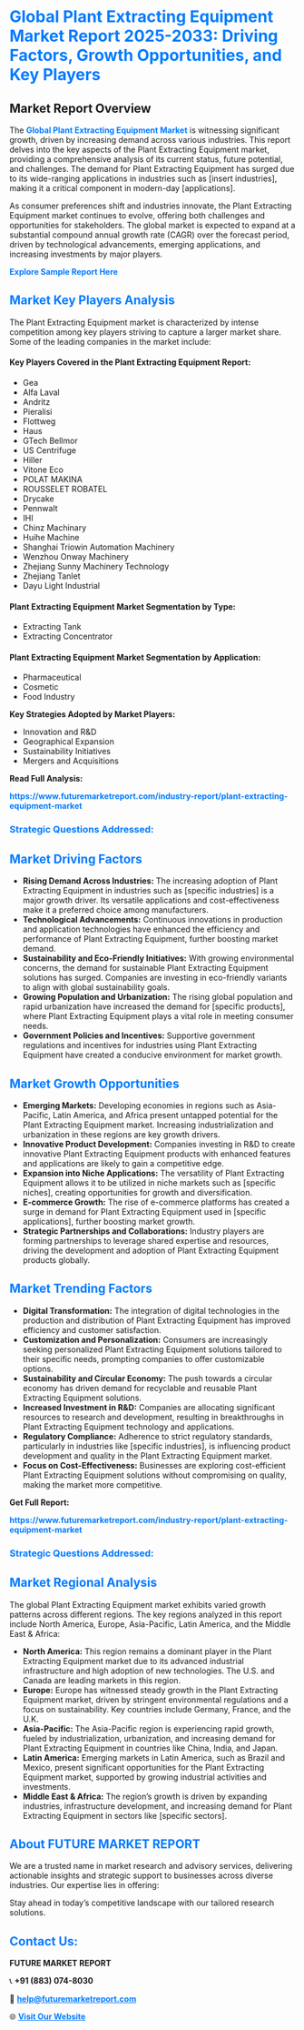 <h1 style="color: #007BFF;">Global Plant Extracting Equipment Market Report 2025-2033: Driving Factors, Growth Opportunities, and Key Players</h1>

<section id="overview">
<h2>Market Report Overview</h2>
<p>The <a href="https://www.futuremarketreport.com/industry-report/plant-extracting-equipment-market" style="color: #007BFF; text-decoration: none;"><strong>Global Plant Extracting Equipment Market</strong></a> is witnessing significant growth, driven by increasing demand across various industries. This report delves into the key aspects of the Plant Extracting Equipment market, providing a comprehensive analysis of its current status, future potential, and challenges. The demand for Plant Extracting Equipment has surged due to its wide-ranging applications in industries such as [insert industries], making it a critical component in modern-day [applications].</p>
<p>As consumer preferences shift and industries innovate, the Plant Extracting Equipment market continues to evolve, offering both challenges and opportunities for stakeholders. The global market is expected to expand at a substantial compound annual growth rate (CAGR) over the forecast period, driven by technological advancements, emerging applications, and increasing investments by major players.</p>
</section>

<section id="overview">
<p><a href="https://www.futuremarketreport.com/request-sample/reportId=57856" style="color: #007BFF; text-decoration: none;"><strong>Explore Sample Report Here</strong></a></p>
</section>

<section id="key-players">
<h2 style="color: #007BFF;">Market Key Players Analysis</h2>
<p>The Plant Extracting Equipment market is characterized by intense competition among key players striving to capture a larger market share. Some of the leading companies in the market include:</p>
<h4>Key Players Covered in the Plant Extracting Equipment Report:</h4>
<ul><li>Gea</li><li>Alfa Laval</li><li>Andritz</li><li>Pieralisi</li><li>Flottweg</li><li>Haus</li><li>GTech Bellmor</li><li>US Centrifuge</li><li>Hiller</li><li>Vitone Eco</li><li>POLAT MAKINA</li><li>ROUSSELET ROBATEL</li><li>Drycake</li><li>Pennwalt</li><li>IHI</li><li>Chinz Machinary</li><li>Huihe Machine</li><li>Shanghai Triowin Automation Machinery</li><li>Wenzhou Onway Machinery</li><li>Zhejiang Sunny Machinery Technology</li><li>Zhejiang Tanlet</li><li>Dayu Light Industrial</li></ul>
<h4>Plant Extracting Equipment Market Segmentation by Type:</h4>
<ul><li>Extracting Tank</li><li>Extracting Concentrator</li></ul>

<h4>Plant Extracting Equipment Market Segmentation by Application:</h4>
<ul><li>Pharmaceutical</li><li>Cosmetic</li><li>Food Industry</li></ul>
<p><strong>Key Strategies Adopted by Market Players:</strong></p>
<ul>
<li>Innovation and R&D</li>
<li>Geographical Expansion</li>
<li>Sustainability Initiatives</li>
<li>Mergers and Acquisitions</li>
</ul>
</section>

<section>
<p><strong>Read Full Analysis: </strong></p><a href="https://www.futuremarketreport.com/industry-report/plant-extracting-equipment-market" style="color: #007BFF; text-decoration: none;"><strong>https://www.futuremarketreport.com/industry-report/plant-extracting-equipment-market</strong></a>
<h3 style="color: #007BFF;">Strategic Questions Addressed:</h3>
</section>

<section id="driving-factors">
<h2 style="color: #007BFF;">Market Driving Factors</h2>
<ul>
<li><strong>Rising Demand Across Industries:</strong> The increasing adoption of Plant Extracting Equipment in industries such as [specific industries] is a major growth driver. Its versatile applications and cost-effectiveness make it a preferred choice among manufacturers.</li>
<li><strong>Technological Advancements:</strong> Continuous innovations in production and application technologies have enhanced the efficiency and performance of Plant Extracting Equipment, further boosting market demand.</li>
<li><strong>Sustainability and Eco-Friendly Initiatives:</strong> With growing environmental concerns, the demand for sustainable Plant Extracting Equipment solutions has surged. Companies are investing in eco-friendly variants to align with global sustainability goals.</li>
<li><strong>Growing Population and Urbanization:</strong> The rising global population and rapid urbanization have increased the demand for [specific products], where Plant Extracting Equipment plays a vital role in meeting consumer needs.</li>
<li><strong>Government Policies and Incentives:</strong> Supportive government regulations and incentives for industries using Plant Extracting Equipment have created a conducive environment for market growth.</li>
</ul>
</section>

<section id="growth-opportunities">
<h2 style="color: #007BFF;">Market Growth Opportunities</h2>
<ul>
<li><strong>Emerging Markets:</strong> Developing economies in regions such as Asia-Pacific, Latin America, and Africa present untapped potential for the Plant Extracting Equipment market. Increasing industrialization and urbanization in these regions are key growth drivers.</li>
<li><strong>Innovative Product Development:</strong> Companies investing in R&D to create innovative Plant Extracting Equipment products with enhanced features and applications are likely to gain a competitive edge.</li>
<li><strong>Expansion into Niche Applications:</strong> The versatility of Plant Extracting Equipment allows it to be utilized in niche markets such as [specific niches], creating opportunities for growth and diversification.</li>
<li><strong>E-commerce Growth:</strong> The rise of e-commerce platforms has created a surge in demand for Plant Extracting Equipment used in [specific applications], further boosting market growth.</li>
<li><strong>Strategic Partnerships and Collaborations:</strong> Industry players are forming partnerships to leverage shared expertise and resources, driving the development and adoption of Plant Extracting Equipment products globally.</li>
</ul>
</section>

<section id="trending-factors">
<h2 style="color: #007BFF;">Market Trending Factors</h2>
<ul>
<li><strong>Digital Transformation:</strong> The integration of digital technologies in the production and distribution of Plant Extracting Equipment has improved efficiency and customer satisfaction.</li>
<li><strong>Customization and Personalization:</strong> Consumers are increasingly seeking personalized Plant Extracting Equipment solutions tailored to their specific needs, prompting companies to offer customizable options.</li>
<li><strong>Sustainability and Circular Economy:</strong> The push towards a circular economy has driven demand for recyclable and reusable Plant Extracting Equipment solutions.</li>
<li><strong>Increased Investment in R&D:</strong> Companies are allocating significant resources to research and development, resulting in breakthroughs in Plant Extracting Equipment technology and applications.</li>
<li><strong>Regulatory Compliance:</strong> Adherence to strict regulatory standards, particularly in industries like [specific industries], is influencing product development and quality in the Plant Extracting Equipment market.</li>
<li><strong>Focus on Cost-Effectiveness:</strong> Businesses are exploring cost-efficient Plant Extracting Equipment solutions without compromising on quality, making the market more competitive.</li>
</ul>
</section>

<section>
<p><strong>Get Full Report: </strong></p><a href="https://www.futuremarketreport.com/industry-report/plant-extracting-equipment-market" style="color: #007BFF; text-decoration: none;"><strong>https://www.futuremarketreport.com/industry-report/plant-extracting-equipment-market</strong></a>
<h3 style="color: #007BFF;">Strategic Questions Addressed:</h3>
</section>


<section id="regional-analysis">
<h2 style="color: #007BFF;">Market Regional Analysis</h2>
<p>The global Plant Extracting Equipment market exhibits varied growth patterns across different regions. The key regions analyzed in this report include North America, Europe, Asia-Pacific, Latin America, and the Middle East & Africa:</p>
<ul>
<li><strong>North America:</strong> This region remains a dominant player in the Plant Extracting Equipment market due to its advanced industrial infrastructure and high adoption of new technologies. The U.S. and Canada are leading markets in this region.</li>
<li><strong>Europe:</strong> Europe has witnessed steady growth in the Plant Extracting Equipment market, driven by stringent environmental regulations and a focus on sustainability. Key countries include Germany, France, and the U.K.</li>
<li><strong>Asia-Pacific:</strong> The Asia-Pacific region is experiencing rapid growth, fueled by industrialization, urbanization, and increasing demand for Plant Extracting Equipment in countries like China, India, and Japan.</li>
<li><strong>Latin America:</strong> Emerging markets in Latin America, such as Brazil and Mexico, present significant opportunities for the Plant Extracting Equipment market, supported by growing industrial activities and investments.</li>
<li><strong>Middle East & Africa:</strong> The region’s growth is driven by expanding industries, infrastructure development, and increasing demand for Plant Extracting Equipment in sectors like [specific sectors].</li>
</ul>
</section>

<footer>
<h2 style="color: #007BFF;">About FUTURE MARKET REPORT</h2>
<p>We are a trusted name in market research and advisory services, delivering actionable insights and strategic support to businesses across diverse industries. Our expertise lies in offering:</p>

<p>Stay ahead in today’s competitive landscape with our tailored research solutions.</p>

<h2 style="color: #007BFF;">Contact Us:</h2>
<p><strong>FUTURE MARKET REPORT</strong></p>
<p>📞 <strong>+91 (883) 074-8030</strong></p>
<p>📧 <strong><a href="mailto:help@futuremarketreport.com" style="color: #007BFF;">help@futuremarketreport.com</a></strong></p>
<p>🌐 <strong><a href="https://www.futuremarketreport.com/" style="color: #007BFF;">Visit Our Website</a></strong></p>
</footer>